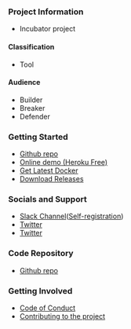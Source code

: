 ### Project Information

* <i class="fas fa-egg" style="color:#53AAE5;"></i> Incubator project

#### Classification

* <i class="fas fa-tools" style="color:#233e81;"></i> Tool

#### Audience

* <i class="fas fa-toolbox" style="color:#233e81;"></i> Builder
* <i class="fas fa-hammer" style="color:#233e81;"></i> Breaker
* <i class="fas fa-shield-alt" style="color:#233e81;"></i> Defender

### Getting Started

* [Github repo](https://github.com/commjoen/wrongsecrets "Github Repository")
* [Online demo (Heroku Free)](https://wrongsecrets.herokuapp.com/)
* [Get Latest Docker](https://hub.docker.com/r/jeroenwillemsen/addo-example "WrongSecrets docker container")
* [Download Releases](https://github.com/commjoen/wrongsecrets/releases "WrongSecrets releases")

### Socials and Support

* [Slack Channel](https://owasp.slack.com/messages/project-wrongsecrets)([Self-registration](https://owasp.org/slack/invite))
* [Twitter](https://twitter.com/commjoenie "Twitter Jeroen Willemsen")
* [Twitter](https://twitter.com/BJFdeHaan "Twitter Ben de Haan")

### Code Repository

* [Github repo](https://github.com/commjoen/wrongsecrets "Github Repository")

### Getting Involved

* [Code of Conduct](https://github.com/commjoen/wrongsecrets/blob/master/CODE_OF_CONDUCT.md)
* [Contributing to the project](https://github.com/commjoen/wrongsecrets/blob/master/CONTRIBUTING.md)
